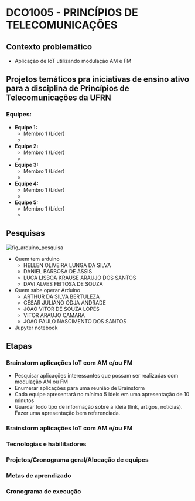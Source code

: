 # DCO1005 - PRINCÍPIOS DE TELECOMUNICAÇÕES 

## Contexto problemático
- Aplicação de IoT utilizando modulação AM e FM 

## Projetos temáticos pra iniciativas de ensino ativo para a disciplina de Princípios de Telecomunicações da UFRN

### Equipes:
- **Equipe 1:**
   - Membro 1 (Líder)
   - 
- **Equipe 2:**
   - Membro 1 (Líder)
   - 
- **Equipe 3:**
   - Membro 1 (Líder)
   - 
- **Equipe 4:**
   - Membro 1 (Líder)
   - 
- **Equipe 5:**
   - Membro 1 (Líder)
   - 

## Pesquisas

![fig_arduino_pesquisa]()
- Quem tem arduino
   - HELLEN OLIVEIRA LUNGA DA SILVA
   - DANIEL BARBOSA DE ASSIS
   - LUCA LISBOA KRAUSE ARAUJO DOS SANTOS
   - DAVI ALVES FEITOSA DE SOUZA
- Quem sabe operar Arduino
   - ARTHUR DA SILVA BERTULEZA
   - CÉSAR JULIANO ODJA ANDRADE
   - JOAO VITOR DE SOUZA LOPES 
   - VITOR ARAUJO CAMARA
   - JOAO PAULO NASCIMENTO DOS SANTOS
- Jupyter notebook


## Etapas

### Brainstorm aplicações IoT com AM e/ou FM
- Pesquisar aplicações interessantes que possam ser realizadas com modulação AM ou FM
- Enumerar aplicações para uma reunião de Brainstorm 
- Cada equipe apresentará no mínimo 5 ideis em uma apresentação de 10 minutos
- Guardar todo tipo de informação sobre a ideia (link, artigos, notícias). Fazer uma apresentação bem referenciada.

### Brainstorm aplicações IoT com AM e/ou FM

### Tecnologias e habilitadores
### Projetos/Cronograma geral/Alocação de equipes
### Metas de aprendizado
### Cronograma de execução
